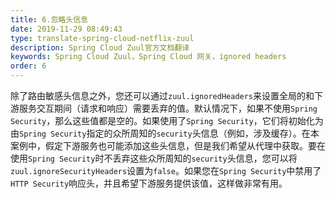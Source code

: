 ```yaml
---
title: 6.忽略头信息
date: 2019-11-29 08:49:43
type: translate-spring-cloud-netflix-zuul
description: Spring Cloud Zuul官方文档翻译
keywords: Spring Cloud Zuul，Spring Cloud 网关，ignored headers
order: 6
---
```


除了路由敏感头信息之外，您还可以通过`zuul.ignoredHeaders`来设置全局的和下游服务交互期间（请求和响应）需要丢弃的值。默认情况下，如果不使用`Spring Security`，那么这些值都是空的。如果使用了`Spring Security`，它们将初始化为由`Spring Security`指定的众所周知的`security`头信息（例如，涉及缓存）。在本案例中，假定下游服务也可能添加这些头信息，但是我们希望从代理中获取。要在使用`Spring Security`时不丢弃这些众所周知的`security`头信息，您可以将`zuul.ignoreSecurityHeaders`设置为`false`。如果您在`Spring Security`中禁用了`HTTP Security`响应头，并且希望下游服务提供该值，这样做非常有用。
